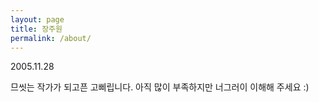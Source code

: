 ```yaml
---
layout: page
title: 장주원
permalink: /about/
---
```


2005.11.28

므씻는 작가가 되고픈 고삐립니다.
아직 많이 부족하지만 너그러이 이해해 주세요 :)